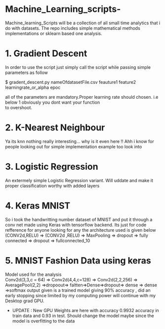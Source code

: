 # Machine_Learning_scripts-
Machine_learning_Scripts will be a collection of all small time analytics that i do with datasets. The repo includes simple mathematical methods implementations or sklearn based one analysis. 
# 1. Gradient Descent
  In order to use the script just simply call the script while passing simple parameters as follow  
  
  $ gradent_descent.py nameOfdatasetFile.csv feauture1 feature2 learningrate_or_alpha epoc  
  
  all of the parameters are mandatory.Proper learning rate should chosen. i.e below 1 obviously you dont want your function  
  to overshoot.
# 2. K-Nearest Neighbour
  Ya its knn nothing really interesting... why is it even here !! Ahh i know for people looking out for simple implementation example too   look into
# 3. Logistic Regression
  An extermely simple Logistic Regression variant. Will uddate and make it proper classification worthy with added layers
# 4. Keras MNIST
  So i took the handwritting number dataset of MNIST and put it through a conv net made using Keras with tensorflow backend. Its just for code refference for anyone looking for any the architecture used is given below <br/>
  (CONV2d,RELU) => (CONV2d ,RELU) => MaxPooling => dropout => fully connected => dropout => fullconnected_10
# 5. MNIST Fashion Data using keras
  Model used for the analysis <br/>
  Conv2d(3,3,c = 64) => Conv2d(4,4,c=128) => Conv2d(2,2,256) => AveragePool(2,2) =>dropoout=> faltten=>Dense=>dropout=> dense => dense =>softmax output
  given is a trained model giving 90% accuracy , did an early stopping since limited by my computing power will continue with my Desktop grad GPU.
  * UPDATE : New GPU Weights are here with accuracy 0.9932 accuracy in train data and 0.93 in test. Should change the model maybe since the model is overfitting to the data
